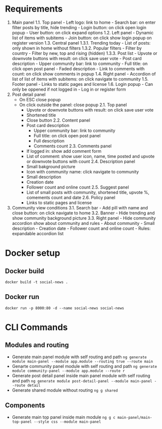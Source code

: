 # Requirements
1. Main panel
	1.1. Top panel
		- Left logo: link to home
		- Search bar: on enter filter posts by title, hide trending
		- Login button: on click open login popup
		- User button: on click expand options
	1.2. Left panel
		- Dynamic list of items with subitems
		- Join button: on click show login popup on register version
	1.3. Central panel
		1.3.1. Trending today
			- List of posts: only shown in home without filters
		1.3.2. Popular filters
			- Filter by country
			- Filter by new, top and rising (hidden)
		1.3.3. Post list
			- Upvote or downvote buttons with result: on click save user vote
			- Post card description
				- Upper community bar: link to community
				- Full title: on click open post panel
				- Faded description
				- Link to comments with count: on click show comments in popup
	1.4. Right panel
		- Accordion of list of list of items with subitems: on click navigate to community
	1.5. Footer panel
		- Links to static pages and license
	1.6. Login popup
		- Can only be oppened if not logged in
		- Log in or register form
2. Post detail panel
	- On ESC close popup
	- On click outside the panel: close popup
	2.1. Top panel
		- Upvote or downvote buttons with result: on click save user vote
		- Shortened title
		- Close button
	2.2. Content panel
		- Post card description
			- Upper community bar: link to community
			- Full title: on click open post panel
			- Full description
			- Comments count
	2.3. Comments panel
		- If logged in: show add comment form
		- List of comment: show user icon, name, time posted and upvote or downvote buttons with count
	2.4. Description panel
		- Small bakground picture
		- Icon with community name: click navigate to community
		- Small description
		- Creation date
		- Follower count and online count
	2.5. Suggest panel
		- List of small posts with community, shortened title, upvote %, comements count and date
	2.6. Policy panel
		- Links to static pages and license
3. Community view conditions
	3.1. Search bar
		- Add pill with name and close button: on click navigate to home
	3.2. Banner
		- Hide trending and show community background picture
	3.3. Right panel
		- Hide community accordion show about community and rules
		- About community
			- Small description
			- Creation date
			- Follower count and online count
		- Rules: expandable accordion list

# Docker setup
## Docker build
``` docker build -t social-news . ```
## Docker run
``` docker run -p 8000:80 -d --name social-news social-news ```

# CLI Commands
## Modules and routing
- Generate main panel module with self routing and path
	` ng generate module main-panel --module app.module --routing true --route main `
- Genarte community panel module with self routing and path
	` ng generate module community-panel --module app.module --route r `
- Generate post detail panel inside main panel module with self routing and path
	` ng generate module post-detail-panel --module main-panel --route detail `
- Generate shared module without routing
	` ng g shared `
## Components
- Generate main top panel inside main module
	` ng g c main-panel/main-top-panel --style css --module main-panel `
